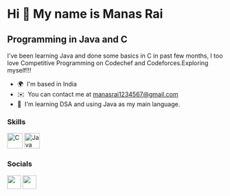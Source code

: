 Hi 👋 My name is Manas Rai
==========================

Programming in Java and C
-------------------------

I've been learning Java and done some basics in C in past few months, I too love Competitive Programming on Codechef and Codeforces.Exploring myself!!!

* 🌍  I'm based in India
* ✉️  You can contact me at [manasrai1234567@gmail.com](mailto:manasrai1234567@gmail.com)
* 🧠  I'm learning DSA and using Java as my main language.

### Skills

<p align="left">
<a href="https://docs.microsoft.com/en-us/cpp/?view=msvc-170" target="_blank" rel="noreferrer"><img src="https://raw.githubusercontent.com/danielcranney/readme-generator/main/public/icons/skills/c-colored.svg" width="36" height="36" alt="C" /></a>
<a href="https://www.oracle.com/java/" target="_blank" rel="noreferrer"><img src="https://raw.githubusercontent.com/danielcranney/readme-generator/main/public/icons/skills/java-colored.svg" width="36" height="36" alt="Java" /></a>
</p>


### Socials

<p align="left"> <a href="https://www.github.com/manas-0407" target="_blank" rel="noreferrer"><img src="https://raw.githubusercontent.com/danielcranney/readme-generator/main/public/icons/socials/github.svg" width="32" height="32" /></a> <a href="https://www.linkedin.com/in/manas-rai-562a59227/" target="_blank" rel="noreferrer"><img src="https://raw.githubusercontent.com/danielcranney/readme-generator/main/public/icons/socials/linkedin.svg" width="32" height="32" /></a></p>
